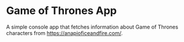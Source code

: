 # Game of Thrones App
A simple console app that fetches information about Game of Thrones characters from https://anapioficeandfire.com/.
